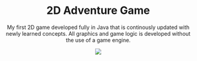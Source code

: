<h1 align="center"> 2D Adventure Game </h1>
<p align = "center"> My first 2D game developed fully in Java that is continously updated with newly learned concepts. All graphics and game logic is developed without the use of a game engine. </p>
<div align= "center"
<a href="https://imgbb.com/"><img src="https://i.ibb.co/dWmZ79F/Screen-Shot-2022-09-08-at-22-17-52.png"></a>
</div>
